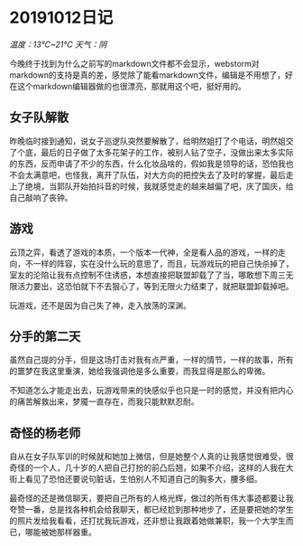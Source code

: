 # 20191012日记

*温度：13℃~21℃	天气：阴*

今晚终于找到为什么之前写的markdown文件都不会显示，webstorm对markdown的支持是真的差，感觉除了能看markdown文件，编辑是不用想了，好在这个markdown编辑器做的也很漂亮，那就用这个吧，挺好用的。

## 女子队解散

昨晚临时接到通知，说女子巡逻队突然要解散了，给明然姐打了个电话，明然姐交了个底，最后的日子做了太多花架子的工作，被别人钻了空子，没做出来太多实际的东西，反而申请了不少的东西，什么化妆品啥的，假如我是领导的话，恐怕我也不会太满意吧，也怪我，离开了队伍，对大方向的把控失去了及时的掌握，最后走上了绝境，当郭队开始拍抖音的时候，我就感觉走的越来越偏了吧，庆了国庆，给自己敲响了丧钟。

## 游戏

云顶之弈，看透了游戏的本质，一个版本一代神，全是看人品的游戏，一样的走向，不一样的阵容，实在没什么玩的意思了，而且，玩游戏玩的把自己快杀掉了，室友的沦陷让我有点控制不住诱惑，本想直接把联盟卸载了了当，哪敢想下周三无限活力要出，这恐怕就下不去狠心了，等到无限火力结束了，就把联盟卸载掉吧。

玩游戏，还不是因为自己失了神，走入放荡的深渊。

## 分手的第二天

虽然自己提的分手，但是这场打击对我有点严重，一样的情节，一样的故事，所有的噩梦在我这里重演，她给我强调他是多么重要，而我显得是那么的卑微。

不知道怎么才能走出去，玩游戏带来的快感似乎也只是一时的感觉，并没有把内心的痛苦解救出来，梦魇一直存在，而我只能默默忍耐。

## 奇怪的杨老师

自从在女子队军训的时候就和她加上微信，但是她整个人真的让我感觉很难受，很奇怪的一个人，几十岁的人把自己打扮的前凸后翘，如果不介绍，这样的人我在大街上看见了恐怕还要说句脏话，生怕别人不知道自己的胸多大，腰多细。

最奇怪的还是微信聊天，要把自己所有的人格光辉，做过的所有伟大事迹都要让我夸赞一番，总是找各种机会给我聊天，都已经尬到那种地步了，还是要把她的学生的照片发给我看看，还打扰我玩游戏，还非想让我跟着她做兼职，我一个大学生而已，哪能被她那样器重。